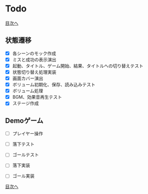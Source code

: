 # Todo

[目次へ](./spec_contents.md)

## 状態遷移
- [x] 各シーンのモック作成
- [x] ミスと成功の表示演出
- [x] 起動、タイトル、ゲーム開始、結果、タイトルへの切り替えテスト
- [x] 状態切り替え処理実装
- [x] 画面カバー演出
- [x] ボリューム初期化、保存、読み込みテスト
- [x] ボリューム処理
- [x] BGM、効果音再生テスト
- [x] ステージ作成

## Demoゲーム
- [ ] プレイヤー操作
- [ ] 落下テスト
- [ ] ゴールテスト
- [ ] 落下実装
- [ ] ゴール実装



[目次へ](./spec_contents.md)

